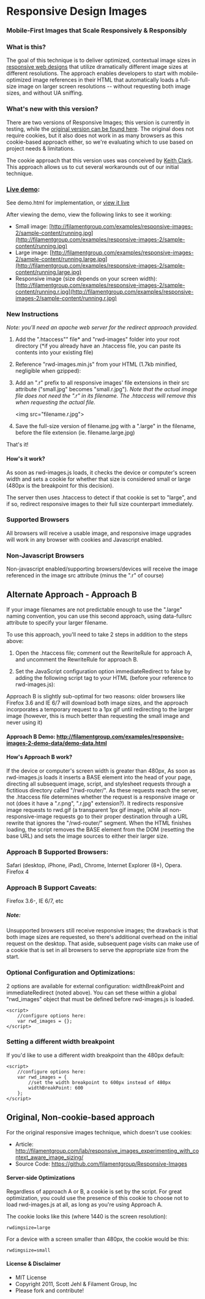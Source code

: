 # Responsive Design Images
### Mobile-First Images that Scale Responsively & Responsibly

### What is this?
The goal of this technique is to deliver optimized, contextual image sizes in [responsive web designs](http://www.alistapart.com/articles/responsive-web-design/) that utilize dramatically different image sizes at different resolutions. The approach enables developers to start with mobile-optimized image references in their HTML that automatically loads a full-size image on larger screen resolutions -- without requesting both image sizes, and without UA sniffing.

### What's new with this version?
There are two versions of Responsive Images; this version is currently in testing, while the [original version can be found here](https://github.com/filamentgroup/Responsive-Images). The original does not require cookies, but it also does not work in as many browsers as this cookie-based approach either, so we're evaluating which to use based on project needs & limitations.

The cookie approach that this version uses was conceived by [Keith Clark](http://twitter.com/#!/keithclarkcouk/status/53807492957880320). This approach allows us to cut several workarounds out of our initial technique.


### [Live demo](http://filamentgroup.com/examples/responsive-images-2/demo.html):
See demo.html for implementation, or [view it live](http://filamentgroup.com/examples/responsive-images-2/demo.html)

After viewing the demo, view the following links to see it working:

* Small image: [http://filamentgroup.com/examples/responsive-images-2/sample-content/running.jpg](http://filamentgroup.com/examples/responsive-images-2/sample-content/running.jpg)
* Large image: [http://filamentgroup.com/examples/responsive-images-2/sample-content/running.large.jpg](http://filamentgroup.com/examples/responsive-images-2/sample-content/running.large.jpg)
* Responsive image (size depends on your screen width): [http://filamentgroup.com/examples/responsive-images-2/sample-content/running.r.jpg](http://filamentgroup.com/examples/responsive-images-2/sample-content/running.r.jpg)


### New Instructions 
_Note: you'll need an apache web server for the redirect approach provided._

1. Add the ".htaccess"" file* and "rwd-images" folder into your root directory 
	(*if you already have an .htaccess file, you can paste its contents into your existing file)

2. Reference "rwd-images.min.js" from your HTML (1.7kb minified, negligible when gzipped):

	<script src="rwd-images/rwd-images.min.js"></script>
	
3. Add an ".r" prefix to all responsive images' file extensions in their src attribute ("small.jpg" becomes "small.r.jpg"). _Note that the actual image file does not need the ".r" in its filename. The .htaccess will remove this when requesting the actual file._

    &lt;img src="filename.r.jpg"&gt;	

4. Save the full-size version of filename.jpg with a ".large" in the filename, before the file extension (ie. filename.large.jpg)

That's it!


#### How's it work?
As soon as rwd-images.js loads, it checks the device or computer's screen width and sets a cookie for whether that size is considered small or large (480px is the breakpoint for this decision).

The server then uses .htaccess to detect if that cookie is set to "large", and if so, redirect responsive images to their full size counterpart immediately.

### Supported Browsers 
All browsers will receive a usable image, and responsive image upgrades will work in any browser with cookies and Javascript enabled.


### Non-Javascript Browsers
Non-javascript enabled/supporting browsers/devices will receive the image referenced in the image src attribute (minus the ".r" of course)



## Alternate Approach - Approach B
If your image filenames are not predictable enough to use the ".large" naming convention, you can use this second approach, using data-fullsrc attribute to specify your larger filename.

To use this approach, you'll need to take 2 steps in addition to the steps above:
1. Open the .htaccess file; comment out the RewriteRule for approach A, and uncomment the RewriteRule for approach B.

2. Set the JavaScript configuration option immediateRedirect to false by adding the following script tag to your HTML (before your reference to rwd-images.js):

    <script>
      //set immediateRedirect to false, use data- attribute instead
      var rwd_images = { 
        immediateRedirect: false
      };
    </script> 
	
Approach B is slightly sub-optimal for two reasons: older browsers like Firefox 3.6 and IE 6/7 will download both image sizes, and the approach incorporates a temporary request to a 1px gif until redirecting to the larger image (however, this is much better than requesting the small image and never using it)

#### Approach B Demo: http://filamentgroup.com/examples/responsive-images-2-demo-data/demo-data.html

#### How's Approach B work?
If the device or computer's screen width is greater than 480px, As soon as rwd-images.js loads it inserts a BASE element into the head of your page, directing all subsequent image, script, and stylesheet requests through a fictitious directory called "/rwd-router/". As these requests reach the server, the .htaccess file determines whether the request is a responsive image or not (does it have a ".r.png", ".r.jpg" extension?). It redirects responsive image requests to rwd.gif (a transparent 1px gif image), while all non-responsive-image requests go to their proper destination through a URL rewrite that ignores the "/rwd-router/" segment. When the HTML finishes loading, the script removes the BASE element from the DOM (resetting the base URL) and sets the image sources to either their larger size.

### Approach B Supported Browsers:
Safari (desktop, iPhone, iPad), Chrome, Internet Explorer (8+), Opera. Firefox 4

### Approach B Support Caveats: 
Firefox 3.6-, IE 6/7, etc
##### Note: 
Unsupported browsers still receive responsive images; the drawback is that both image sizes are requested, so there's additional overhead on the initial request on the desktop. That aside, subsequent page visits can make use of a cookie that is set in all browsers to serve the appropriate size from the start.

### Optional Configuration and Optimizations:

2 options are available for external configuration: widthBreakPoint and immediateRedirect (noted above). You can set these within a global "rwd_images" object that must be defined before rwd-images.js is loaded.

	<script>
		//configure options here:
		var rwd_images = {};
	</script>

### Setting a different width breakpoint
If you'd like to use a different width breakpoint than the 480px default:

	<script>
		//configure options here:
		var rwd_images = {
			//set the width breakpoint to 600px instead of 480px
			widthBreakPoint: 600
		};
	</script>
	
## Original, Non-cookie-based approach

For the original responsive images technique, which doesn't use cookies:

* Article: http://filamentgroup.com/lab/responsive_images_experimenting_with_context_aware_image_sizing/
* Source Code: https://github.com/filamentgroup/Responsive-Images	

#### Server-side Optimizations
Regardless of approach A or B, a cookie is set by the script. For great optimization, you could use the presence of this cookie to choose not to load rwd-images.js at all, as long as you're using Approach A.

The cookie looks like this (where 1440 is the screen resolution):

    rwdimgsize=large

For a device with a screen smaller than 480px, the cookie would be this:

    rwdimgsize=small

#### License & Disclaimer
 - MIT License
 - Copyright 2011, Scott Jehl & Filament Group, Inc
 - Please fork and contribute!

